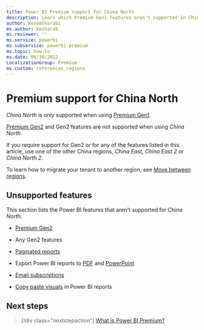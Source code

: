 ```yaml
---
title: Power BI Premium support for China North
description: Learn which Premium Gen1 features aren't supported in China North.
author: KesemSharabi
ms.author: kesharab
ms.reviewer: ''
ms.service: powerbi
ms.subservice: powerbi-premium
ms.topic: how-to
ms.date: 06/30/2022
LocalizationGroup: Premium
ms.custom: references_regions
---
```


# Premium support for China North

*China North* is only supported when using [Premium Gen1](service-premium-gen2-what-is.md).

[Premium Gen2](service-premium-gen2-what-is.md) and Gen2 features are not supported when using *China North*.

If you require support for Gen2 or for any of the features listed in this article, use one of the other China regions, *China East*, *China East 2* or *China North 2*.

To learn how to migrate your tenant to another region, see [Move between regions](../support/service-admin-region-move.md).

## Unsupported features

This section lists the Power BI features that aren't supported for *China North*.

* [Premium Gen2](service-premium-gen2-what-is.md)

* Any Gen2 features

* [Paginated reports](../paginated-reports/paginated-reports-report-builder-power-bi.md)

* Export Power BI reports to [PDF](../consumer/end-user-pdf.md) and [PowerPoint](../collaborate-share/end-user-powerpoint.md)

* [Email subscriptions](/power-bi/collaborate-share/end-user-subscribe)

* [Copy paste visuals](../visuals/power-bi-visualization-copy-paste.md) in Power BI reports

## Next steps

>[!div class="nextstepaction"]
>[What is Power BI Premium?](service-premium-gen2-what-is.md)